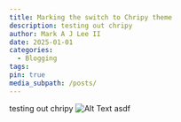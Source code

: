 ```yaml
---
title: Marking the switch to Chripy theme
description: testing out chripy
author: Mark A J Lee II
date: 2025-01-01
categories:
  - Blogging
tags: 
pin: true
media_subpath: /posts/
---
```


testing out chripy ![Alt Text](https://markajleejr.github.io/The-Secure-Forge/assets/images/Pasted_image_20250101111943.png) asdf